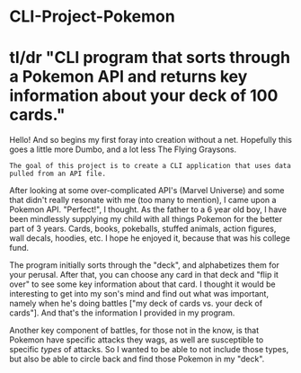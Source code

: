 # CLI-Project-Pokemon

# tl/dr "CLI program that sorts through a Pokemon API and returns key information about your deck of 100 cards."

Hello! And so begins my first foray into creation without a net. 
Hopefully this goes a little more Dumbo, and a lot less The Flying Graysons.

    The goal of this project is to create a CLI application that uses data pulled from an API file. 
After looking at some over-complicated API's (Marvel Universe) and some that didn't really resonate with me (too many to mention), I came upon a Pokemon API. "Perfect!", I thought. As the father to a 6 year old boy, I have been mindlessly supplying my child with all things Pokemon for the better part of 3 years. Cards, books, pokeballs, stuffed animals, action figures, wall decals, hoodies, etc. I hope he enjoyed it, because that was his college fund.

The program initially sorts through the "deck", and alphabetizes them for your perusal. After that, you can choose any card in that deck and "flip it over" to see some key information about that card. I thought it would be interesting to get into my son's mind and find out what was important, namely when he's doing battles ["my deck of cards vs. your deck of cards"]. And that's the information I provided in my program. 

Another key component of battles, for those not in the know, is that Pokemon have specific attacks they wags, as well are susceptible to specific _types_ of attacks. So I wanted to be able to not include those types, but also be able to circle back and find those Pokemon in my "deck".


